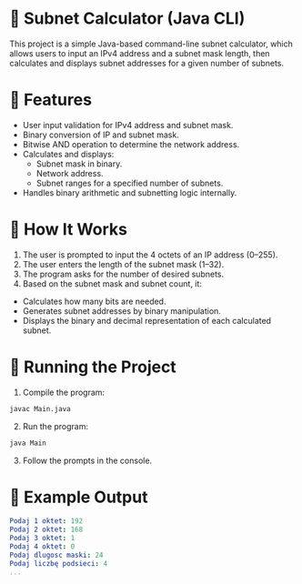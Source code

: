# 🧮 Subnet Calculator (Java CLI)
This project is a simple Java-based command-line subnet calculator, which allows users to input an IPv4 address and a subnet mask length, then calculates and displays subnet addresses for a given number of subnets.
# 📌 Features
- User input validation for IPv4 address and subnet mask.
- Binary conversion of IP and subnet mask.
- Bitwise AND operation to determine the network address.
- Calculates and displays:
  - Subnet mask in binary.
  - Network address.
  - Subnet ranges for a specified number of subnets.
- Handles binary arithmetic and subnetting logic internally.
# 🧾 How It Works
1. The user is prompted to input the 4 octets of an IP address (0–255).
2. The user enters the length of the subnet mask (1–32).
3. The program asks for the number of desired subnets.
4. Based on the subnet mask and subnet count, it:
- Calculates how many bits are needed.
- Generates subnet addresses by binary manipulation.
- Displays the binary and decimal representation of each calculated subnet.
# 🚀 Running the Project
1. Compile the program:
```bash
javac Main.java
```
2. Run the program:
```bash
java Main
```
3. Follow the prompts in the console.
# 📝 Example Output
```yaml
Podaj 1 oktet: 192
Podaj 2 oktet: 168
Podaj 3 oktet: 1
Podaj 4 oktet: 0
Podaj dlugosc maski: 24
Podaj liczbę podsieci: 4
...
```
